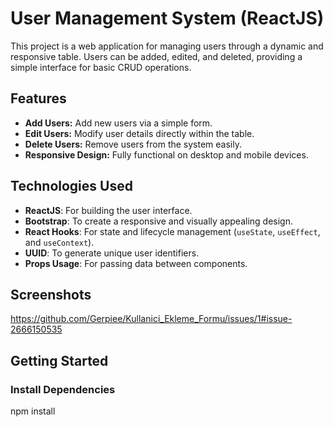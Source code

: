 # User Management System (ReactJS)

This project is a web application for managing users through a dynamic and responsive table. Users can be added, edited, and deleted, providing a simple interface for basic CRUD operations.

## Features

- **Add Users:** Add new users via a simple form.
- **Edit Users:** Modify user details directly within the table.
- **Delete Users:** Remove users from the system easily.
- **Responsive Design:** Fully functional on desktop and mobile devices.

## Technologies Used

- **ReactJS**: For building the user interface.
- **Bootstrap**: To create a responsive and visually appealing design.
- **React Hooks**: For state and lifecycle management (`useState`, `useEffect`, and `useContext`).
- **UUID**: To generate unique user identifiers.
- **Props Usage**: For passing data between components.

## Screenshots

https://github.com/Gerpiee/Kullanici_Ekleme_Formu/issues/1#issue-2666150535

## Getting Started



### Install Dependencies
npm install

